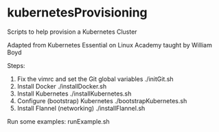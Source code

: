 # kubernetesProvisioning
Scripts to help provision a Kubernetes Cluster

Adapted from Kubernetes Essential on Linux Academy taught by William Boyd

Steps:
1. Fix the vimrc and set the Git global variables
    ./initGit.sh
2. Install Docker
    ./installDocker.sh
3. Install Kubernetes
    ./installKubernetes.sh
4. Configure (bootstrap) Kubernetes
    ./bootstrapKubernetes.sh
5. Install Flannel (networking)
    ./installFlannel.sh

Run some examples:
runExample.sh
